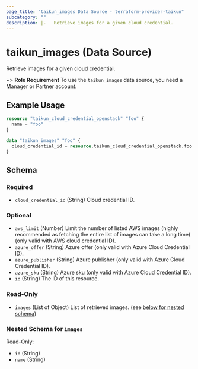```yaml
---
page_title: "taikun_images Data Source - terraform-provider-taikun"
subcategory: ""
description: |-   Retrieve images for a given cloud credential.
---
```


# taikun_images (Data Source)

Retrieve images for a given cloud credential.

~> **Role Requirement** To use the `taikun_images` data source, you need a Manager or Partner account.

## Example Usage

```terraform
resource "taikun_cloud_credential_openstack" "foo" {
  name = "foo"
}

data "taikun_images" "foo" {
  cloud_credential_id = resource.taikun_cloud_credential_openstack.foo.id
}
```

<!-- schema generated by tfplugindocs -->
## Schema

### Required

- `cloud_credential_id` (String) Cloud credential ID.

### Optional

- `aws_limit` (Number) Limit the number of listed AWS images (highly recommended as fetching the entire list of images can take a long time) (only valid with AWS cloud credential ID).
- `azure_offer` (String) Azure offer (only valid with Azure Cloud Credential ID).
- `azure_publisher` (String) Azure publisher (only valid with Azure Cloud Credential ID).
- `azure_sku` (String) Azure sku (only valid with Azure Cloud Credential ID).
- `id` (String) The ID of this resource.

### Read-Only

- `images` (List of Object) List of retrieved images. (see [below for nested schema](#nestedatt--images))

<a id="nestedatt--images"></a>
### Nested Schema for `images`

Read-Only:

- `id` (String)
- `name` (String)


